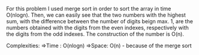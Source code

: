 For this problem I used merge sort in order to sort the array in time O(nlogn). Then, we can easily see that the two numbers with the highest sum, with the difference between the number of digits beign max. 1, are the numbers obtained with the digits from the even indexes, respectively with the digits from the odd indexes. The construction of the number is O(n).

Complexities:
	=>Time : O(nlogn)
	=>Space: O(n) - because of the merge sort